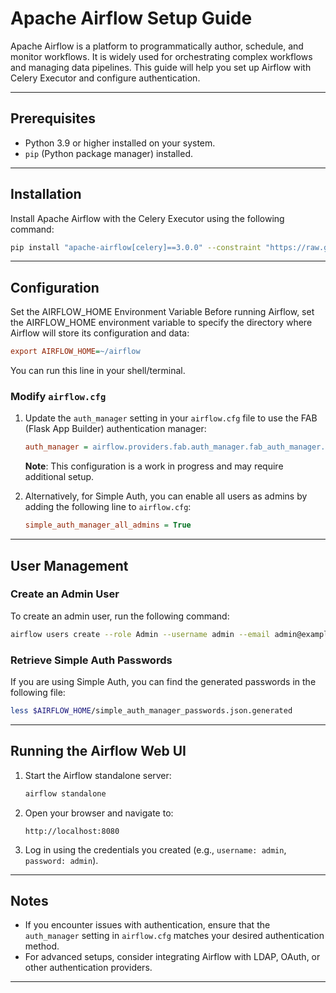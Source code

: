 # Apache Airflow Setup Guide

Apache Airflow is a platform to programmatically author, schedule, and monitor workflows. It is widely used for orchestrating complex workflows and managing data pipelines. This guide will help you set up Airflow with Celery Executor and configure authentication.

---

## Prerequisites

- Python 3.9 or higher installed on your system.
- `pip` (Python package manager) installed.

---

## Installation

Install Apache Airflow with the Celery Executor using the following command:

```bash
pip install "apache-airflow[celery]==3.0.0" --constraint "https://raw.githubusercontent.com/apache/airflow/constraints-3.0.0/constraints-3.9.txt"
```

---

## Configuration

Set the AIRFLOW_HOME Environment Variable
Before running Airflow, set the AIRFLOW_HOME environment variable to specify the directory where Airflow will store its configuration and data:

```ini
export AIRFLOW_HOME=~/airflow
```

You can run this line in your shell/terminal.

### Modify `airflow.cfg`

1. Update the `auth_manager` setting in your `airflow.cfg` file to use the FAB (Flask App Builder) authentication manager:
   ```ini
   auth_manager = airflow.providers.fab.auth_manager.fab_auth_manager.FabAuthManager
   ```
   **Note**: This configuration is a work in progress and may require additional setup.

2. Alternatively, for Simple Auth, you can enable all users as admins by adding the following line to `airflow.cfg`:
   ```ini
   simple_auth_manager_all_admins = True
   ```

---

## User Management

### Create an Admin User

To create an admin user, run the following command:
```bash
airflow users create --role Admin --username admin --email admin@example.com --firstname Admin --lastname User --password admin
```

### Retrieve Simple Auth Passwords

If you are using Simple Auth, you can find the generated passwords in the following file:
```bash
less $AIRFLOW_HOME/simple_auth_manager_passwords.json.generated
```

---

## Running the Airflow Web UI

1. Start the Airflow standalone server:
   ```bash
   airflow standalone
   ```

2. Open your browser and navigate to:
   ```
   http://localhost:8080
   ```

3. Log in using the credentials you created (e.g., `username: admin`, `password: admin`).

---

## Notes

- If you encounter issues with authentication, ensure that the `auth_manager` setting in `airflow.cfg` matches your desired authentication method.
- For advanced setups, consider integrating Airflow with LDAP, OAuth, or other authentication providers.

---
